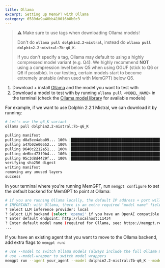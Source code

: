 ```yaml
---
title: Ollama
excerpt: Setting up MemGPT with Ollama
category: 6580da9a40bb410016b8b0c3
---
```


> ⚠️ Make sure to use tags when downloading Ollama models!
>
> Don't do **`ollama pull dolphin2.2-mistral`**, instead do **`ollama pull dolphin2.2-mistral:7b-q6_K`**.
>
> If you don't specify a tag, Ollama may default to using a highly compressed model variant (e.g. Q4). We highly recommend **NOT** using a compression level below Q5 when using GGUF (stick to Q6 or Q8 if possible). In our testing, certain models start to become extremely unstable (when used with MemGPT) below Q6.

1. Download + install [Ollama](https://github.com/jmorganca/ollama) and the model you want to test with
2. Download a model to test with by running `ollama pull <MODEL_NAME>` in the terminal (check the [Ollama model library](https://ollama.ai/library) for available models)

For example, if we want to use Dolphin 2.2.1 Mistral, we can download it by running:

```sh
# Let's use the q6_K variant
ollama pull dolphin2.2-mistral:7b-q6_K
```

```sh
pulling manifest
pulling d8a5ee4aba09... 100% |█████████████████████████████████████████████████████████████████████████| (4.1/4.1 GB, 20 MB/s)
pulling a47b02e00552... 100% |██████████████████████████████████████████████████████████████████████████████| (106/106 B, 77 B/s)
pulling 9640c2212a51... 100% |████████████████████████████████████████████████████████████████████████████████| (41/41 B, 22 B/s)
pulling de6bcd73f9b4... 100% |████████████████████████████████████████████████████████████████████████████████| (58/58 B, 28 B/s)
pulling 95c3d8d4429f... 100% |█████████████████████████████████████████████████████████████████████████████| (455/455 B, 330 B/s)
verifying sha256 digest
writing manifest
removing any unused layers
success
```

In your terminal where you're running MemGPT, run `memgpt configure` to set the default backend for MemGPT to point at Ollama:

```sh
# if you are running Ollama locally, the default IP address + port will be http://localhost:11434
# IMPORTANT: with Ollama, there is an extra required "model name" field
? Select LLM inference provider: local
? Select LLM backend (select 'openai' if you have an OpenAI compatible proxy): ollama
? Enter default endpoint: http://localhost:11434
? Enter default model name (required for Ollama, see: https://memgpt.readme.io/docs/ollama): dolphin2.2-mistral:7b-q6_K
...
```

If you have an existing agent that you want to move to the Ollama backend, add extra flags to `memgpt run`:

```sh
# use --model to switch Ollama models (always include the full Ollama model name with the tag)
# use --model-wrapper to switch model wrappers
memgpt run --agent your_agent --model dolphin2.2-mistral:7b-q6_K --model-endpoint-type ollama --model-endpoint http://localhost:11434
```
